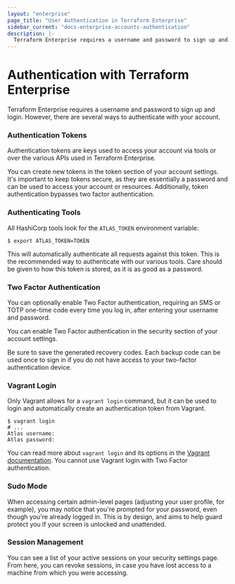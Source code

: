 ```yaml
---
layout: "enterprise"
page_title: "User Authentication in Terraform Enterprise"
sidebar_current: "docs-enterprise-accounts-authentication"
description: |-
  Terraform Enterprise requires a username and password to sign up and login. However, there are several ways to authenticate with your account.
---
```


# Authentication with Terraform Enterprise

Terraform Enterprise requires a username and password to sign up and login. However,
there are several ways to authenticate with your account.

### Authentication Tokens

Authentication tokens are keys used to access your account via tools
or over the various APIs used in Terraform Enterprise.

You can create new tokens in the token section
of your account settings. It's important to keep tokens secure,
as they are essentially a password and can be used to access your
account or resources. Additionally, token authentication
bypasses two factor authentication.

### Authenticating Tools

All HashiCorp tools look for the `ATLAS_TOKEN` environment variable:

    $ export ATLAS_TOKEN=TOKEN

This will automatically authenticate all requests against
this token. This is the recommended way to authenticate with our various
tools. Care should be given to how this token is stored, as it is
as good as a password.

### Two Factor Authentication

You can optionally enable Two Factor authentication, requiring an
SMS or TOTP one-time code every time you log in, after entering
your username and password.

You can enable Two Factor authentication in the security section
of your account settings.

Be sure to save the generated recovery codes. Each backup code can
be used once to sign in if you do not have access to your two-factor
authentication device.


### Vagrant Login

Only Vagrant allows for a `vagrant login` command, but it can be
used to login and automatically create an authentication token from Vagrant.

	$ vagrant login
	# ...
	Atlas username:
	Atlas password:

You can read more about `vagrant login` and its options
in the [Vagrant documentation](https://docs.vagrantup.com/v2/cli/login.html). You
cannot use Vagrant login with Two Factor authentication.

### Sudo Mode

When accessing certain admin-level pages (adjusting your user profile, for example), you may notice that you're prompted for your password, even though you're already logged in. This is by design, and aims to help guard protect you if your screen is unlocked and unattended.

### Session Management

You can see a list of your active sessions on your security settings page. From here, you can revoke sessions, in case you have lost access to a machine from which you were accessing.
